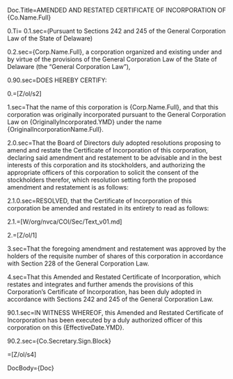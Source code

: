 Doc.Title=AMENDED AND RESTATED CERTIFICATE OF INCORPORATION OF {Co.Name.Full}

0.Ti=</i>
0.1.sec=(Pursuant to Sections 242 and 245 of the General Corporation Law of the State of Delaware)

0.2.sec={Corp.Name.Full}, a corporation organized and existing under and by virtue of the provisions of the General Corporation Law of the State of Delaware (the “General Corporation Law”),

0.90.sec=DOES HEREBY CERTIFY:

0.=[Z/ol/s2]

1.sec=That the name of this corporation is {Corp.Name.Full}, and that this corporation was originally incorporated pursuant to the General Corporation Law on {OriginallyIncorporated.YMD} under the name {OriginalIncorporationName.Full}.

2.0.sec=That the Board of Directors duly adopted resolutions proposing to amend and restate the Certificate of Incorporation of this corporation, declaring said amendment and restatement to be advisable and in the best interests of this corporation and its stockholders, and authorizing the appropriate officers of this corporation to solicit the consent of the stockholders therefor, which resolution setting forth the proposed amendment and restatement is as follows:

2.1.0.sec=RESOLVED, that the Certificate of Incorporation of this corporation be amended and restated in its entirety to read as follows:

2.1.=[W/org/nvca/COI/Sec/Text_v01.md]

2.=[Z/ol/1]

3.sec=That the foregoing amendment and restatement was approved by the holders of the requisite number of shares of this corporation in accordance with Section 228 of the General Corporation Law. 

4.sec=That this Amended and Restated Certificate of Incorporation, which restates and integrates and further amends the provisions of this Corporation’s Certificate of Incorporation, has been duly adopted in accordance with Sections 242 and 245 of the General Corporation Law. 

90.1.sec=IN WITNESS WHEREOF, this Amended and Restated Certificate of Incorporation has been executed by a duly authorized officer of this corporation on this {EffectiveDate.YMD}.

90.2.sec={Co.Secretary.Sign.Block}

=[Z/ol/s4]
  
DocBody={Doc}